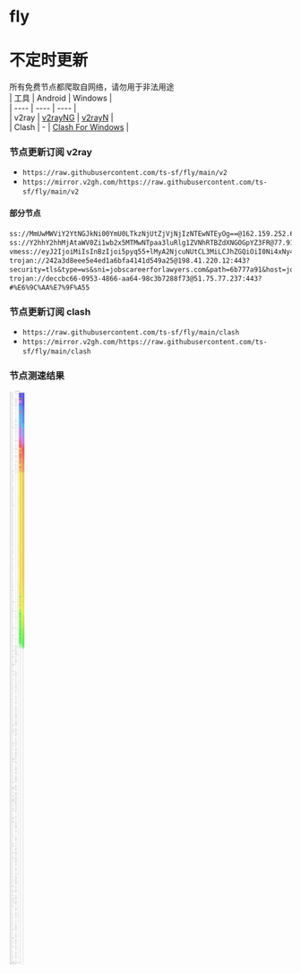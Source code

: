 # fly
# 不定时更新
所有免费节点都爬取自网络，请勿用于非法用途  
|  工具  | Android  | Windows  |  
|  ----  | ----   | ----  |  
| v2ray  | [v2rayNG](https://github.com/2dust/v2rayNG/releases) | [v2rayN](https://github.com/2dust/v2rayN/releases) |  
| Clash  | - | [Clash For Windows](https://github.com/2dust/clashN/releases) | 
  
### 节点更新订阅  v2ray
- `https://raw.githubusercontent.com/ts-sf/fly/main/v2`  
- `https://mirror.v2gh.com/https://raw.githubusercontent.com/ts-sf/fly/main/v2`  

#### 部分节点  
``` 
ss://MmUwMWViY2YtNGJkNi00YmU0LTkzNjUtZjVjNjIzNTEwNTEyOg==@162.159.252.60:80#%E6%9C%AA%E7%9F%A5
ss://Y2hhY2hhMjAtaWV0Zi1wb2x5MTMwNTpaa3luRlg1ZVNhRTBZdXNGOGpYZ3FR@77.91.123.173:18332#%E6%9C%AA%E7%9F%A52
vmess://eyJ2IjoiMiIsInBzIjoi5pyq55+lMyA2NjcuNUtCL3MiLCJhZGQiOiI0Ni4xNy40NS4xMyIsInBvcnQiOiIxNjYzNCIsImlkIjoiNTFkNWFjMzktMTA5ZS00YTk2LWI4OTMtZDBhY2U2ZTFjYTViIiwiYWlkIjoiMCIsInNjeSI6ImF1dG8iLCJuZXQiOiJ0Y3AiLCJ0eXBlIjoiIiwiaG9zdCI6IiIsInBhdGgiOiIiLCJ0bHMiOiIiLCJzbmkiOiIiLCJ0ZXN0X25hbWUiOiIzIn0=
trojan://242a3d8eee5e4ed1a6bfa4141d549a25@198.41.220.12:443?security=tls&type=ws&sni=jobscareerforlawyers.com&path=6b777a91&host=jobscareerforlawyers.com#%E6%9C%AA%E7%9F%A54
trojan://deccbc66-0953-4866-aa64-98c3b7288f73@51.75.77.237:443?#%E6%9C%AA%E7%9F%A55
```
### 节点更新订阅  clash
- `https://raw.githubusercontent.com/ts-sf/fly/main/clash`  
- `https://mirror.v2gh.com/https://raw.githubusercontent.com/ts-sf/fly/main/clash`  

### 节点测速结果
![image](traffic.png)

